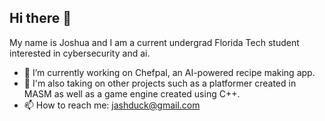 ## Hi there 👋

My name is Joshua and I am a current undergrad Florida Tech student interested in cybersecurity and ai.

- 🔭 I’m currently working on Chefpal, an AI-powered recipe making app.
- 🌱 I'm also taking on other projects such as a platformer created in MASM as well as a game engine created using C++.
- 📫 How to reach me: jashduck@gmail.com
<!--
**JashDuck/JashDuck** is a ✨ _special_ ✨ repository because its `README.md` (this file) appears on your GitHub profile.

Here are some ideas to get you started:

- 🔭 I’m currently working on ...
- 🌱 I’m currently learning ...
- 👯 I’m looking to collaborate on ...
- 🤔 I’m looking for help with ...
- 💬 Ask me about ...
- 📫 How to reach me: ...
- 😄 Pronouns: ...
- ⚡ Fun fact: ...
-->
